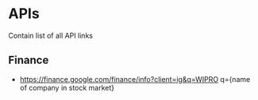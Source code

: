 # APIs
Contain list of all API links

## Finance
  - https://finance.google.com/finance/info?client=ig&q=WIPRO
      q={name of company in stock market}
